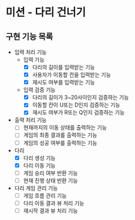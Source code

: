 # 미션 - 다리 건너기

## 구현 기능 목록

- 입력 처리 기능
  - 입력 기능
    - [X] 다리의 길이를 입력받는 기능
    - [X] 사용자가 이동할 칸을 입력받는 기능
    - [X] 재시도 여부를 입력받는 기능
  - 입력 검증 기능
    - [X] 다리의 길이가 3~20사이인지 검증하는 기능
    - [X] 이동할 칸이 U또는 D인지 검증하는 기능
    - [X] 재시도 여부가 R또는 Q인지 검증하는 기능

- 출력 처리 기능
  - [ ] 현재까지의 이동 상태를 출력하는 기능
  - [ ] 게임의 최종 결과를 출력하는 기능
  - [ ] 게임의 성공 여부를 출력하는 기능

- 다리
  - [X] 다리 생성 기능
  - [X] 다리 이동 기능
  - [ ] 게임 승리 여부 반환 기능
  - [ ] 현재 진행 상태 반환 기능

- 다리 게임 관리 기능
  - [ ] 게임 흐름 관리 기능
  - [ ] 다리 이동 결과 뷰 처리 기능
  - [ ] 재시작 결과 뷰 처리 기능
